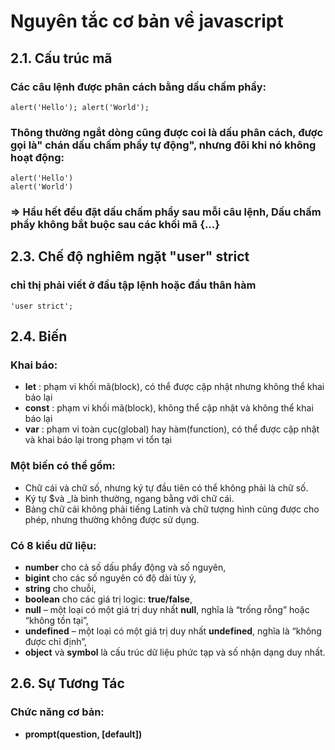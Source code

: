 # Nguyên tắc cơ bản về javascript
## 2.1. Cấu trúc mã
### Các câu lệnh được phân cách bằng dấu chấm phẩy:
~~~
alert('Hello'); alert('World');
~~~
### Thông thường ngắt dòng cũng được coi là dấu phân cách, được gọi là" chán dấu chấm phẩy tự động", nhưng đôi khi nó không hoạt động:
~~~
alert('Hello')
alert('World')
~~~
### => Hầu hết đều đặt dấu chấm phẩy sau mỗi câu lệnh, Dấu chấm phẩy không bắt buộc sau các khối mã {...}
## 2.3. Chế độ nghiêm ngặt "user" strict
### chỉ thị phải viết ở đầu tập lệnh hoặc đầu thân hàm
~~~
'user strict';
~~~
## 2.4. Biến
### Khai báo:
* **let** : phạm vi khối mã(block), có thể được cập nhật nhưng không thể khai báo lại
* **const** : phạm vi khối mã(block), không thể cập nhật và không thể khai báo lại
* **var** : phạm vi toàn cục(global) hay hàm(function), có thể được cập nhật và khai báo lại trong phạm vi tổn tại

### Một biến có thể gồm:
* Chữ cái và chữ số, nhưng ký tự đầu tiên có thể không phải là chữ số.
* Ký tự $và _là bình thường, ngang bằng với chữ cái.
* Bảng chữ cái không phải tiếng Latinh và chữ tượng hình cũng được cho phép, nhưng thường không được sử dụng.
### Có 8 kiểu dữ liệu:
* **number** cho cả số dấu phẩy động và số nguyên,
* **bigint** cho các số nguyên có độ dài tùy ý,
* **string** cho chuỗi,
* **boolean** cho các giá trị logic: **true/false**,
* **null** – một loại có một giá trị duy nhất **null**, nghĩa là “trống rỗng” hoặc “không tồn tại”,
* **undefined** – một loại có một giá trị duy nhất **undefined**, nghĩa là “không được chỉ định”,
* **object** và **symbol** là cấu trúc dữ liệu phức tạp và số nhận dạng duy nhất.
## 2.6. Sự Tương Tác
### Chức năng cơ bản:
* **prompt(question, [default])**